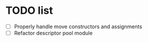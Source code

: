 # TODO list

- [ ] Properly handle move constructors and assignments 
- [ ] Refactor descriptor pool module 